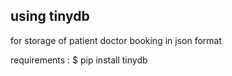 using tinydb 
-------------

for storage of patient doctor booking in json format

requirements : 
  $ pip install tinydb